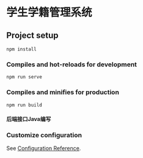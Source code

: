 # 学生学籍管理系统

## Project setup
```
npm install
```

### Compiles and hot-reloads for development
```
npm run serve
```

### Compiles and minifies for production
```
npm run build
```

#### 后端接口Java编写

### Customize configuration
See [Configuration Reference](https://cli.vuejs.org/config/).
